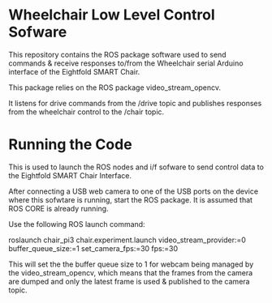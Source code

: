 # Wheelchair Low Level Control Sofware 

This repository contains the ROS package software used to send commands & receive responses to/from the Wheelchair serial Arduino interface of the Eightfold SMART Chair.

This package relies on the ROS package video_stream_opencv. 

It listens for drive commands from the /drive topic and publishes responses from the wheelchair control to the /chair topic. 

# Running the Code

This is used to launch the ROS nodes and i/f sofware to send control data to the Eightfold 
  SMART Chair Interface. 


After connecting a USB web camera to one of the USB ports on the device where this sofwtare is running, 
start the ROS package. It is assumed that ROS CORE is already running.  

Use the following ROS launch command:

roslaunch chair_pi3 chair.experiment.launch video_stream_provider:=0 buffer_queue_size:=1 set_camera_fps:=30 fps:=30

This will set the the buffer queue size to 1 for webcam being managed by the video_stream_opencv, which means that the frames from the camera are dumped and only the latest frame is used & published to the camera topic. 
